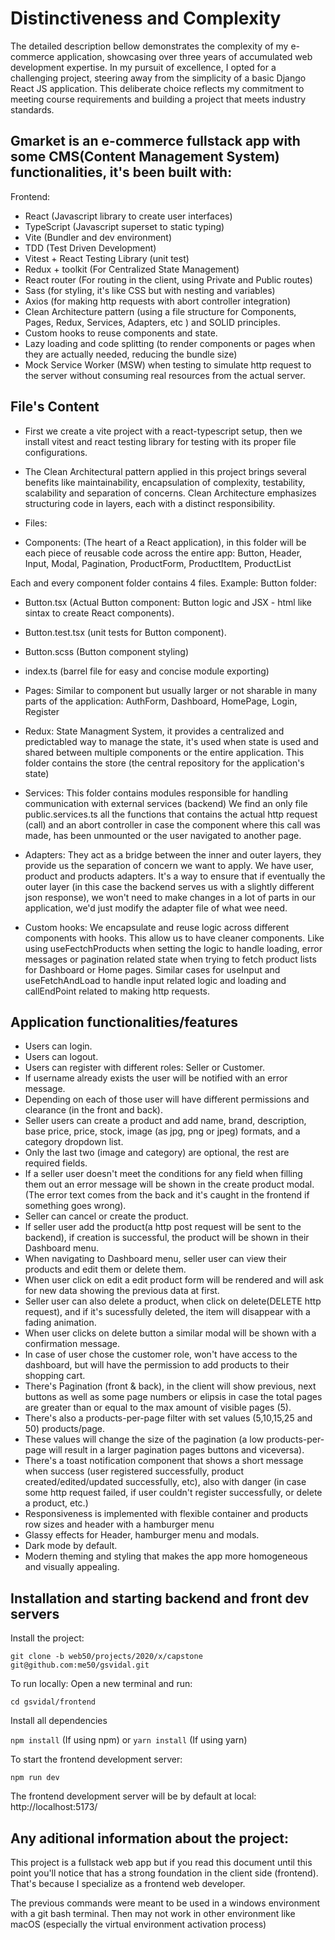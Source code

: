 # Distinctiveness and Complexity

The detailed description bellow demonstrates the complexity of my e-commerce application, showcasing over three years of accumulated web development expertise. In my pursuit of excellence, I opted for a challenging project, steering away from the simplicity of a basic Django React JS application. This deliberate choice reflects my commitment to meeting course requirements and building a project that meets industry standards.

## Gmarket is an e-commerce fullstack app with some CMS(Content Management System) functionalities, it's been built with:

Frontend:

- React (Javascript library to create user interfaces)
- TypeScript (Javascript superset to static typing)
- Vite (Bundler and dev environment)
- TDD (Test Driven Development)
- Vitest + React Testing Library (unit test)
- Redux + toolkit (For Centralized State Management)
- React router (For routing in the client, using Private and Public routes)
- Sass (for styling, it's like CSS but with nesting and variables)
- Axios (for making http requests with abort controller integration)
- Clean Architecture pattern (using a file structure for Components, Pages, Redux, Services, Adapters, etc ) and SOLID principles.
- Custom hooks to reuse components and state.
- Lazy loading and code splitting (to render components or pages when they are actually needed, reducing the bundle size)
- Mock Service Worker (MSW) when testing to simulate http request to the server without consuming real resources from the actual server.

## File's Content

- First we create a vite project with a react-typescript setup, then we install vitest and react testing library for testing with its proper file configurations.

- The Clean Architectural pattern applied in this project brings several benefits like maintainability, encapsulation of complexity, testability, scalability and separation of concerns. Clean Architecture emphasizes structuring code in layers, each with a distinct responsibility.

- Files:

- Components:
  (The heart of a React application), in this folder will be each piece of reusable code across the entire app:
  Button, Header, Input, Modal, Pagination, ProductForm, ProductItem, ProductList

Each and every component folder contains 4 files. Example:
Button folder:

- Button.tsx (Actual Button component: Button logic and JSX - html like sintax to create React components).
- Button.test.tsx (unit tests for Button component).
- Button.scss (Button component styling)
- index.ts (barrel file for easy and concise module exporting)

- Pages:
  Similar to component but usually larger or not sharable in many parts of the application: AuthForm, Dashboard, HomePage, Login, Register

- Redux:
  State Managment System, it provides a centralized and predictabled way to manage the state, it's used when state is used and shared between multiple components or the entire application.
  This folder contains the store (the central repository for the application's state)

- Services:
  This folder contains modules responsible for handling communication with external services (backend)
  We find an only file public.services.ts all the functions that contains the actual http request (call) and an abort controller in case the component where this call was made, has been unmounted or the user navigated to another page.

- Adapters:
  They act as a bridge between the inner and outer layers, they provide us the separation of concern we want to apply.
  We have user, product and products adapters. It's a way to ensure that if eventually the outer layer (in this case the backend serves us with a slightly different json response), we won't need to make changes in a lot of parts in our application, we'd just modify the adapter file of what wee need.

- Custom hooks:
  We encapsulate and reuse logic across different components with hooks. This allow us to have cleaner components. Like using useFectchProducts when setting the logic to handle loading, error messages or pagination related state when trying to fetch product lists for Dashboard or Home pages. Similar cases for useInput and useFetchAndLoad to handle input related logic and loading and callEndPoint related to making http requests.

## Application functionalities/features

- Users can login.
- Users can logout.
- Users can register with different roles: Seller or Customer.
- If username already exists the user will be notified with an error message.
- Depending on each of those user will have different permissions and clearance (in the front and back).
- Seller users can create a product and add name, brand, description, base price, price, stock, image (as jpg, png or jpeg) formats, and a category dropdown list.
- Only the last two (image and category) are optional, the rest are required fields.
- If a seller user doesn't meet the conditions for any field when filling them out an error message will be shown in the create product modal. (The error text comes from the back and it's caught in the frontend if something goes wrong).
- Seller can cancel or create the product.
- If seller user add the product(a http post request will be sent to the backend), if creation is successful, the product will be shown in their Dashboard menu.
- When navigating to Dashboard menu, seller user can view their products and edit them or delete them.
- When user click on edit a edit product form will be rendered and will ask for new data showing the previous data at first.
- Seller user can also delete a product, when click on delete(DELETE http request), and if it's sucessfully deleted, the item will disappear with a fading animation.
- When user clicks on delete button a similar modal will be shown with a confirmation message.
- In case of user chose the customer role, won't have access to the dashboard, but will have the permission to add products to their shopping cart.
- There's Pagination (front & back), in the client will show previous, next buttons as well as some page numbers or elipsis in case the total pages are greater than or equal to the max amount of visible pages (5).
- There's also a products-per-page filter with set values (5,10,15,25 and 50) products/page.
- These values will change the size of the pagination (a low products-per-page will result in a larger pagination pages buttons and viceversa).
- There's a toast notification component that shows a short message when success (user registered successfully, product created/edited/updated successfully, etc), also with danger (in case some http request failed, if user couldn't register successfully, or delete a product, etc.)
- Responsiveness is implemented with flexible container and products row sizes and header with a hamburger menu
- Glassy effects for Header, hamburger menu and modals.
- Dark mode by default.
- Modern theming and styling that makes the app more homogeneous and visually appealing.


## Installation and starting backend and front dev servers

Install the project:

`git clone -b web50/projects/2020/x/capstone git@github.com:me50/gsvidal.git`

To run locally:
Open a new terminal and run:

`cd gsvidal/frontend`

Install all dependencies

`npm install` (If using npm)
or
`yarn install` (If using yarn)

To start the frontend development server:

`npm run dev`

The frontend development server will be by default at local: http://localhost:5173/

## Any aditional information about the project:

This project is a fullstack web app but if you read this document until this point you'll notice that has a strong foundation in the client side (frontend). That's because I specialize as a frontend web developer.

The previous commands were meant to be used in a windows environment with a git bash terminal. Then may not work in other environment like macOS (especially the virtual environment activation process)
